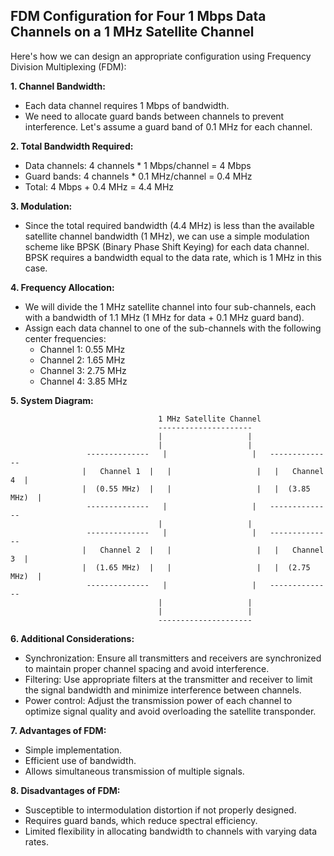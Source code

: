 ## FDM Configuration for Four 1 Mbps Data Channels on a 1 MHz Satellite Channel

Here's how we can design an appropriate configuration using Frequency Division Multiplexing (FDM):

**1. Channel Bandwidth:**

*   Each data channel requires 1 Mbps of bandwidth.
*   We need to allocate guard bands between channels to prevent interference. Let's assume a guard band of 0.1 MHz for each channel.

**2. Total Bandwidth Required:**

*   Data channels: 4 channels * 1 Mbps/channel = 4 Mbps
*   Guard bands: 4 channels * 0.1 MHz/channel = 0.4 MHz
*   Total: 4 Mbps + 0.4 MHz = 4.4 MHz

**3. Modulation:**

*   Since the total required bandwidth (4.4 MHz) is less than the available satellite channel bandwidth (1 MHz), we can use a simple modulation scheme like BPSK (Binary Phase Shift Keying) for each data channel. BPSK requires a bandwidth equal to the data rate, which is 1 MHz in this case.

**4. Frequency Allocation:**

*   We will divide the 1 MHz satellite channel into four sub-channels, each with a bandwidth of 1.1 MHz (1 MHz for data + 0.1 MHz guard band).
*   Assign each data channel to one of the sub-channels with the following center frequencies:
    *   Channel 1: 0.55 MHz
    *   Channel 2: 1.65 MHz
    *   Channel 3: 2.75 MHz
    *   Channel 4: 3.85 MHz

**5. System Diagram:**

```
                                 1 MHz Satellite Channel
                                 ---------------------
                                 |                   |
                                 |                   |
                 --------------   |                   |   --------------
                |   Channel 1  |   |                   |   |   Channel 4  |
                |  (0.55 MHz)  |   |                   |   |  (3.85 MHz)  | 
                 --------------   |                   |   --------------
                                 |                   |
                 --------------   |                   |   --------------
                |   Channel 2  |   |                   |   |   Channel 3  |
                |  (1.65 MHz)  |   |                   |   |  (2.75 MHz)  | 
                 --------------   |                   |   --------------
                                 |                   |
                                 |                   |
                                 ---------------------
```

**6. Additional Considerations:**

*   Synchronization: Ensure all transmitters and receivers are synchronized to maintain proper channel spacing and avoid interference.
*   Filtering: Use appropriate filters at the transmitter and receiver to limit the signal bandwidth and minimize interference between channels.
*   Power control: Adjust the transmission power of each channel to optimize signal quality and avoid overloading the satellite transponder.

**7. Advantages of FDM:**

*   Simple implementation.
*   Efficient use of bandwidth.
*   Allows simultaneous transmission of multiple signals.

**8. Disadvantages of FDM:**

*   Susceptible to intermodulation distortion if not properly designed.
*   Requires guard bands, which reduce spectral efficiency.
*   Limited flexibility in allocating bandwidth to channels with varying data rates. 
